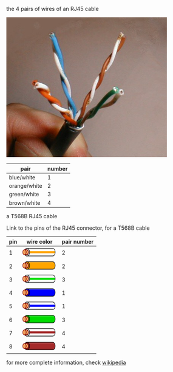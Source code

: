 
the 4 pairs of wires of an RJ45 cable

![RJ45 pairs view](ethernet_Pairs.jpg)

pair|number
--|--
blue/white|1
orange/white|2
green/white|3
brown/white|4

a T568B RJ45 cable


Link to the pins of the RJ45 connector, for a T568B cable

pin|wire color|pair number
--|--|--
1|![white-orange](90px-Wire_white_orange_stripe.svg.png)|2
2|![orange](90px-Wire_orange.svg.png)|2
3|![white-green](90px-Wire_white_green_stripe.svg.png)|3
4|![blue](90px-Wire_blue.svg.png)|1
5|![white-blue](90px-Wire_white_blue_stripe.svg.png)|1
6|![green](Wire_green.svg.png)|3
7|![white-brown](90px-Wire_white_brown_stripe.svg.png)|4
8|![brown](90px-Wire_brown.svg.png)|4

for more complete information, check [wikipedia](https://fr.wikipedia.org/wiki/RJ45)
